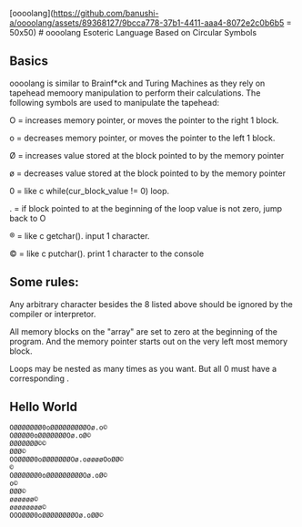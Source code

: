 [oooolang](https://github.com/banushi-a/oooolang/assets/89368127/9bcca778-37b1-4411-aaa4-8072e2c0b6b5 = 50x50) # oooolang
Esoteric Language Based on Circular Symbols

## Basics
oooolang is similar to Brainf*ck and Turing Machines as they rely on tapehead memoory manipulation to perform their calculations. The following symbols are used to manipulate the tapehead:

O = increases memory pointer, or moves the pointer to the right 1 block.  

o = decreases memory pointer, or moves the pointer to the left 1 block.  

Ø = increases value stored at the block pointed to by the memory pointer  

ø = decreases value stored at the block pointed to by the memory pointer  

0 = like c while(cur_block_value != 0) loop.  

. = if block pointed to at the beginning of the loop value is not zero, jump back to O

® = like c getchar(). input 1 character.  

© = like c putchar(). print 1 character to the console  

## Some rules:
Any arbitrary character besides the 8 listed above should be ignored by the compiler or interpretor.

All memory blocks on the "array" are set to zero at the beginning of the program. And the memory pointer starts out on the very left most memory block.

Loops may be nested as many times as you want. But all 0 must have a corresponding .

## Hello World

```
OØØØØØØØ0oØØØØØØØØØOø.o©
OØØØØ0oØØØØØØØOø.oØ©
ØØØØØØØ©©
ØØØ©
OOØØØØ0oØØØØØØØOø.oøøøøOoØØ©
©
OØØØØØØ0oØØØØØØØØØOø.oØ©
o©
ØØØ©
øøøøøø©
øøøøøøøø©
OOOØØØ0oØØØØØØØØOø.oØØ©
```
